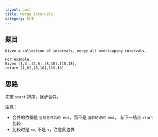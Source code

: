 ```yaml
---
layout: post
title: Merge Intervals
category: 技术
---
```



## 题目 

```
Given a collection of intervals, merge all overlapping intervals.

For example,
Given [1,3],[2,6],[8,10],[15,18],
return [1,6],[8,10],[15,18].
```

## 思路

先按 `start` 排序，逐步合并。

注意：

* 合并的依据是 `当前合并后的 end`，而不是 `当前结点的 end`， 与下一结点 `start` 比较
* 比较时是 `<=`, 不是 `<`，注意此边界
